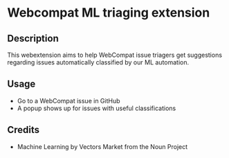 # Webcompat ML triaging extension
## Description

This webextension aims to help WebCompat issue triagers get suggestions
regarding issues automatically classified by our ML automation.

## Usage

* Go to a WebCompat issue in GitHub
* A popup shows up for issues with useful classifications

## Credits

* Machine Learning by Vectors Market from the Noun Project
